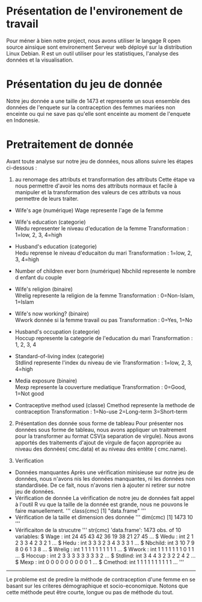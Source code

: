# Présentation de l'environement de travail 
Pour méner à bien notre project, nous avons utiliser le langage R  open source ainsique sont environement Serveur web déployé sur 
la distribution Linux Debian. R est un outil utiliser pour les statistiques, l'analyse des données et la visualisation.


# Présentation du jeu de donnée 

Notre jeu donnée a une taille de 1473 et represente un sous ensemble des données de l'enquete sur la contraception des femmes mariées
non enceinte ou qui ne save pas qu'elle sont enceinte au moment de l'enquete en Indonesie.


# Pretraitement de donnée 

Avant toute analyse sur notre jeu de données, nous allons suivre les étapes ci-dessous : 

1. au renomage des attributs et transformation des attributs
Cette étape va nous permettre d'avoir les noms des attributs normaux et facile à manipuler et la transformation des valeurs de ces attributs
va nous permettre de leurs traiter. 

- Wife's age                     (numérique)
Wage represente l'age de la femme 

- Wife's education               (categorie)      
Wedu representer le niveau d'education de la femme
	Transformation : 
	1=low, 2, 3, 4=high

- Husband's education            (categorie)      
Hedu reprense le niveau d'educaiton du mari
	Transformation : 
	1=low, 2, 3, 4=high

- Number of children ever born   (numérique)
Nbchild represente le nombre d enfant du couple 

- Wife's religion                (binaire)           
Wrelig represente la religion de la femme 
	Transformation :
	0=Non-Islam, 1=Islam

- Wife's now working?            (binaire)          
Wwork donnée si la femme travail ou pas 
	Transformation :
	 0=Yes, 1=No

- Husband's occupation           (categorie)      
Hoccup represente la categorie de l'education du mari
	Transformation :
	1, 2, 3, 4

- Standard-of-living index       (categorie)      
Stdlind represente l'index du niveau de vie
	Transformation :
	1=low, 2, 3, 4=high

- Media exposure                 (binaire)           
Mexp represente la couverture mediatique 
	Transformation :
	0=Good, 1=Not good

- Contraceptive method used     (classe) 
Cmethod  represente la methode de contraception
	Transformation :
	 1=No-use 
	 2=Long-term
         3=Short-term

2. Présentation des donnée sous forme de tableau 
Pour présenter nos données sous forme de tableau, nous avons appliquer un traitrement pour la transformer au format CSV(a separation de virgule). 
Nous avons apportés des traitements d'ajout de virgule de façon appropriée au niveau des données( cmc.data) et au niveau des entête ( cmc.name).

3. Verification
- Données manquantes
Après une vérification minisieuse sur notre jeu de données, nous n'avons nis les données manquantes, ni les données non standardisée. De ce fait, 
nous n'avons rien à ajouter ni retirer sur notre jeu de données. 
- Vérification de donnée 
La vérification de notre jeu de données fait appel à l'outil R vu que la taille de la donnée est grande, nous ne pouvons le faire manuellement. 
'''
	class(cmc)
	[1] "data.frame"
'''
- Vérification de la taille et dimension des donnée
'''
	dim(cmc)
	[1] 1473   10
'''
- Vérificaiton de la strucutre 
'''
	str(cmc)
	'data.frame':	1473 obs. of  10 variables:
	 $ Wage   : int  24 45 43 42 36 19 38 21 27 45 ...
	 $ Wedu   : int  2 1 2 3 3 4 2 3 2 1 ...
	 $ Hedu   : int  3 3 3 2 3 4 3 3 3 1 ...
	 $ Nbchild: int  3 10 7 9 8 0 6 1 3 8 ...
	 $ Wrelig : int  1 1 1 1 1 1 1 1 1 1 ...
	 $ Wwork  : int  1 1 1 1 1 1 1 0 1 1 ...
	 $ Hoccup : int  2 3 3 3 3 3 3 3 3 2 ...
	 $ Stdlind: int  3 4 4 3 2 3 2 2 4 2 ...
	 $ Mexp   : int  0 0 0 0 0 0 0 0 0 1 ...
	 $ Cmethod: int  1 1 1 1 1 1 1 1 1 1 ...
'''

-----------------------------------------------------------------------------------------

Le probleme est de predire la méthode de contraception d'une femme en se basant sur les criteres démographique et socio-economique. 
Notons que cette méthode peut être courte, longue ou pas de méthode du tout.
  
 
